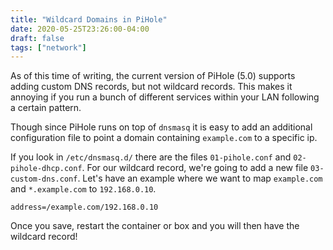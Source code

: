 ```yaml
---
title: "Wildcard Domains in PiHole"
date: 2020-05-25T23:26:00-04:00
draft: false
tags: ["network"]
---
```


As of this time of writing, the current version of PiHole (5.0) supports adding custom DNS records, but not wildcard records. This makes it annoying if you run a bunch of different services within your LAN following a certain pattern. 

Though since PiHole runs on top of `dnsmasq` it is easy to add an additional configuration file to point a domain containing `example.com` to a specific ip.

If you look in `/etc/dnsmasq.d/` there are the files `01-pihole.conf` and `02-pihole-dhcp.conf`. For our wildcard record, we're going to add a new file `03-custom-dns.conf`. Let's have an example where we want to map `example.com` and `*.example.com` to `192.168.0.10`.

```
address=/example.com/192.168.0.10
```

Once you save, restart the container or box and you will then have the wildcard record!